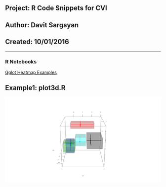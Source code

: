 ## Project: R Code Snippets for CVI 
## Author: Davit Sargsyan  
## Created: 10/01/2016 

---

### R Notebooks
[Gglot Heatmap Examples](http://htmlpreview.github.com/?https://github.com/sargdavid/snippets.cvi/blob/master/ggplot_heatmap.nb.html)

## Example1: plot3d.R
![Alt text](media/movie1.gif?raw=true "Title")